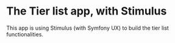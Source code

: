 # The Tier list app, with Stimulus

This app is using Stimulus (with Symfony UX) to build the tier list functionalities.
